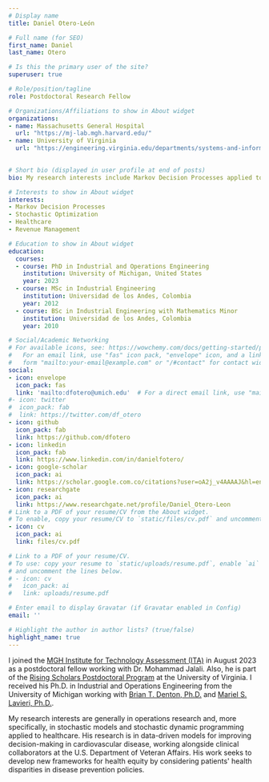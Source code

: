 ```yaml
---
# Display name
title: Daniel Otero-León

# Full name (for SEO)
first_name: Daniel
last_name: Otero

# Is this the primary user of the site?
superuser: true

# Role/position/tagline
role: Postdoctoral Research Fellow

# Organizations/Affiliations to show in About widget
organizations:
- name: Massachusetts General Hospital
  url: "https://mj-lab.mgh.harvard.edu/"
- name: University of Virginia
  url: "https://engineering.virginia.edu/departments/systems-and-information-engineering"
   

# Short bio (displayed in user profile at end of posts)
bio: My research interests include Markov Decision Processes applied to Healthcare and Revenue Management.

# Interests to show in About widget
interests:
- Markov Decision Processes
- Stochastic Optimization
- Healthcare
- Revenue Management

# Education to show in About widget
education:
  courses:
  - course: PhD in Industrial and Operations Engineering
    institution: University of Michigan, United States
    year: 2023
  - course: MSc in Industrial Engineering
    institution: Universidad de los Andes, Colombia
    year: 2012
  - course: BSc in Industrial Engineering with Mathematics Minor
    institution: Universidad de los Andes, Colombia
    year: 2010

# Social/Academic Networking
# For available icons, see: https://wowchemy.com/docs/getting-started/page-builder/#icons
#   For an email link, use "fas" icon pack, "envelope" icon, and a link in the
#   form "mailto:your-email@example.com" or "/#contact" for contact widget.
social:
- icon: envelope
  icon_pack: fas
  link: 'mailto:dfotero@umich.edu'  # For a direct email link, use "mailto:test@example.org".
#- icon: twitter
#  icon_pack: fab
#  link: https://twitter.com/df_otero
- icon: github
  icon_pack: fab
  link: https://github.com/dfotero
- icon: linkedin
  icon_pack: fab
  link: https://www.linkedin.com/in/danielfotero/
- icon: google-scholar
  icon_pack: ai
  link: https://scholar.google.com.co/citations?user=oA2j_v4AAAAJ&hl=en
- icon: researchgate
  icon_pack: ai
  link: https://www.researchgate.net/profile/Daniel_Otero-Leon
# Link to a PDF of your resume/CV from the About widget.
# To enable, copy your resume/CV to `static/files/cv.pdf` and uncomment the lines below.
- icon: cv
  icon_pack: ai
  link: files/cv.pdf

# Link to a PDF of your resume/CV.
# To use: copy your resume to `static/uploads/resume.pdf`, enable `ai` icons in `params.yaml`,
# and uncomment the lines below.
# - icon: cv
#   icon_pack: ai
#   link: uploads/resume.pdf

# Enter email to display Gravatar (if Gravatar enabled in Config)
email: ''

# Highlight the author in author lists? (true/false)
highlight_name: true
---
```


I joined the [MGH Institute for Technology Assessment (ITA)](https://www.mgh-ita.org/) in August 2023 as a postdoctoral fellow working with Dr. Mohammad Jalali. Also, he is part of the [Rising Scholars Postdoctoral Program](https://engineering.virginia.edu/rising-scholars-postdoctoral-program) at the University of Virginia. I received his Ph.D. in Industrial and Operations Engineering from the University of Michigan working with [Brian T. Denton, Ph.D.](https://btdenton.engin.umich.edu/) and [Mariel S. Lavieri, Ph.D.](http://www-personal.umich.edu/~lavieri/). 

My research interests are generally in operations research and, more specifically, in stochastic models and stochastic dynamic programming applied to healthcare. His research is in data-driven models for improving decision-making in cardiovascular disease, working alongside clinical collaborators at the U.S. Department of Veteran Affairs. His work seeks to develop new frameworks for health equity by considering patients' health disparities in disease prevention policies.

